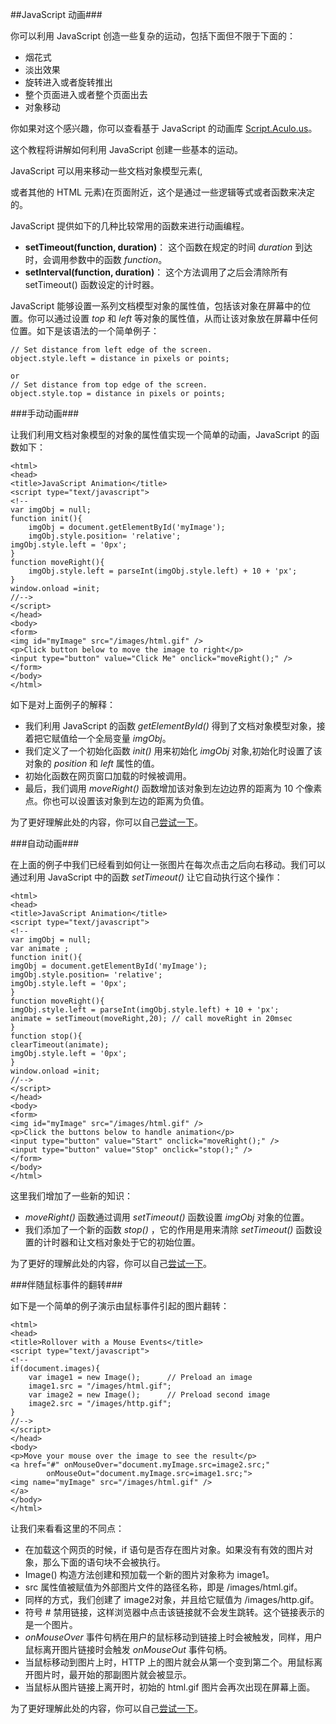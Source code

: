 ##JavaScript 动画###

你可以利用 JavaScript 创造一些复杂的运动，包括下面但不限于下面的：

- 烟花式
- 淡出效果
- 旋转进入或者旋转推出
- 整个页面进入或者整个页面出去
- 对象移动

你如果对这个感兴趣，你可以查看基于 JavaScript 的动画库 [Script.Aculo.us](http://www.tutorialspoint.com/script.aculo.us/scriptaculous_effects.htm)。

这个教程将讲解如何利用 JavaScript 创建一些基本的运动。

JavaScript 可以用来移动一些文档对象模型元素(<img />, <div> 或者其他的 HTML 元素)在页面附近，这个是通过一些逻辑等式或者函数来决定的。

JavaScript 提供如下的几种比较常用的函数来进行动画编程。

- **setTimeout(function, duration)**： 这个函数在规定的时间 _duration_ 到达时，会调用参数中的函数 _function_。
- **setInterval(function, duration)**： 这个方法调用了之后会清除所有 setTimeout() 函数设定的计时器。

JavaScript 能够设置一系列文档模型对象的属性值，包括该对象在屏幕中的位置。你可以通过设置 _top_ 和 _left_ 等对象的属性值，从而让该对象放在屏幕中任何位置。如下是该语法的一个简单例子：

	// Set distance from left edge of the screen.
	object.style.left = distance in pixels or points; 

	or
	// Set distance from top edge of the screen.
	object.style.top = distance in pixels or points; 

###手动动画###

让我们利用文档对象模型的对象的属性值实现一个简单的动画，JavaScript 的函数如下：

	<html>
	<head>
	<title>JavaScript Animation</title>
	<script type="text/javascript">
	<!--
	var imgObj = null;
	function init(){
		imgObj = document.getElementById('myImage');
		imgObj.style.position= 'relative'; 
	imgObj.style.left = '0px'; 
	}
	function moveRight(){
		imgObj.style.left = parseInt(imgObj.style.left) + 10 + 'px';
	}
	window.onload =init;
	//-->
	</script>
	</head>
	<body>
	<form>
	<img id="myImage" src="/images/html.gif" />
	<p>Click button below to move the image to right</p>
	<input type="button" value="Click Me" onclick="moveRight();" />
	</form>
	</body>
	</html>

如下是对上面例子的解释：

- 我们利用 JavaScript 的函数 _getElementById()_ 得到了文档对象模型对象，接着把它赋值给一个全局变量 _imgObj_。
- 我们定义了一个初始化函数 _init()_ 用来初始化 _imgObj_ 对象,初始化时设置了该对象的 _position_ 和 _left_ 属性的值。
- 初始化函数在网页窗口加载的时候被调用。
- 最后，我们调用 _moveRight()_ 函数增加该对象到左边边界的距离为 10 个像素点。你也可以设置该对象到左边的距离为负值。

为了更好理解此处的内容，你可以自己[尝试一下](http://www.tutorialspoint.com/cgi-bin/practice.cgi?file=javascript_44)。

###自动动画###

在上面的例子中我们已经看到如何让一张图片在每次点击之后向右移动。我们可以通过利用 JavaScript 中的函数 _setTimeout()_ 让它自动执行这个操作：

	<html>
	<head>
	<title>JavaScript Animation</title>
	<script type="text/javascript">
	<!--
	var imgObj = null;
	var animate ;
	function init(){
	imgObj = document.getElementById('myImage');
	imgObj.style.position= 'relative'; 
	imgObj.style.left = '0px'; 
	}
	function moveRight(){
	imgObj.style.left = parseInt(imgObj.style.left) + 10 + 'px';
	animate = setTimeout(moveRight,20); // call moveRight in 20msec
	}
	function stop(){
	clearTimeout(animate);
	imgObj.style.left = '0px'; 
	}
	window.onload =init;
	//-->
	</script>
	</head>
	<body>
	<form>
	<img id="myImage" src="/images/html.gif" />
	<p>Click the buttons below to handle animation</p>
	<input type="button" value="Start" onclick="moveRight();" />
	<input type="button" value="Stop" onclick="stop();" />
	</form>
	</body>
	</html>

这里我们增加了一些新的知识：

- _moveRight()_ 函数通过调用 _setTimeout()_ 函数设置 _imgObj_ 对象的位置。
- 我们添加了一个新的函数 _stop()_ ，它的作用是用来清除 _setTimeout()_ 函数设置的计时器和让文档对象处于它的初始位置。

为了更好的理解此处的内容，你可以自己[尝试一下](http://www.tutorialspoint.com/cgi-bin/practice.cgi?file=javascript_45)。

###伴随鼠标事件的翻转###

如下是一个简单的例子演示由鼠标事件引起的图片翻转：

	<html>
	<head>
	<title>Rollover with a Mouse Events</title>
	<script type="text/javascript">
	<!--
	if(document.images){
		var image1 = new Image();      // Preload an image
    	image1.src = "/images/html.gif";
    	var image2 = new Image();      // Preload second image
    	image2.src = "/images/http.gif";
	}
	//-->
	</script>
	</head>
	<body>
	<p>Move your mouse over the image to see the result</p>
	<a href="#" onMouseOver="document.myImage.src=image2.src;"
            onMouseOut="document.myImage.src=image1.src;">
	<img name="myImage" src="/images/html.gif" />
	</a>
	</body>
	</html>

让我们来看看这里的不同点：

- 在加载这个网页的时候，if 语句是否存在图片对象。如果没有有效的图片对象，那么下面的语句块不会被执行。
- Image() 构造方法创建和预加载一个新的图片对象称为 image1。
- src 属性值被赋值为外部图片文件的路径名称，即是 /images/html.gif。
- 同样的方式，我们创建了 image2对象，并且给它赋值为 /images/http.gif。
- 符号 # 禁用链接，这样浏览器中点击该链接就不会发生跳转。这个链接表示的是一个图片。
- _onMouseOver_ 事件句柄在用户的鼠标移动到链接上时会被触发，同样，用户鼠标离开图片链接时会触发 _onMouseOut_ 事件句柄。
- 当鼠标移动到图片上时，HTTP 上的图片就会从第一个变到第二个。用鼠标离开图片时，最开始的那副图片就会被显示。
- 当鼠标从图片链接上离开时，初始的 html.gif 图片会再次出现在屏幕上面。

为了更好理解此处的内容，你可以自己[尝试一下](http://www.tutorialspoint.com/cgi-bin/practice.cgi?file=javascript_46)。